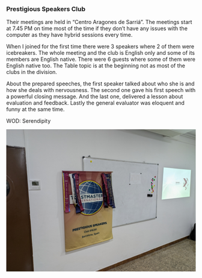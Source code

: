### Prestigious Speakers Club 

Their meetings are held in “Centro Aragones de Sarriá”. The meetings start at 7.45 PM on time most of the time if they don’t have any issues with the computer as they have hybrid sessions every time.

When I joined for the first time there were 3 speakers where 2 of them were icebreakers. The whole meeting and the club is English only and some of its members are English native. There were 6 guests where some of them were English native too.
The Table topic is at the beginning not as most of the clubs in the division.

About the prepared speeches, the first speaker talked about who she is and how she deals with nervousness. The second one gave his first speech with a powerful closing message. And the last one, delivered a lesson about evaluation and feedback.
Lastly the general evaluator was eloquent and funny at the same time.

WOD: Serendipity

![Image of Prestigious Speakers Club stage](/assets/images/img-prestm.jpg)
